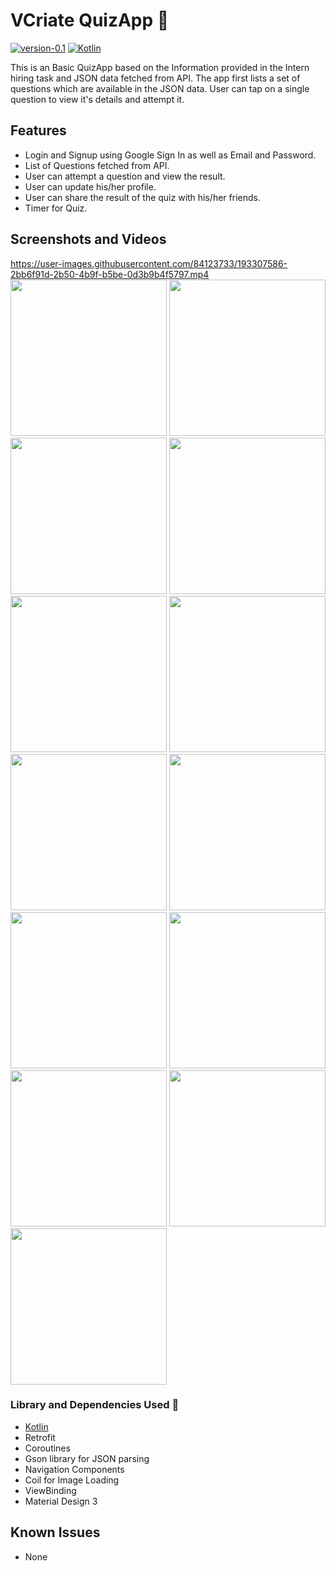 # VCriate QuizApp 🤖

[![version-0.1](https://img.shields.io/badge/version-0.1-green)](https://github.com/Itsydv/VCriate-QuizApp)
[![Kotlin](https://img.shields.io/badge/language-Kotlin-blue)](https://kotlinlang.org)

This is an Basic QuizApp based on the Information provided in the Intern hiring task and JSON data fetched from API.
The app first lists a set of questions which are available in the JSON data. User can tap on a single question to view it's details and attempt it.

## Features
- Login and Signup using Google Sign In as well as Email and Password.
- List of Questions fetched from API.
- User can attempt a question and view the result.
- User can update his/her profile.
- User can share the result of the quiz with his/her friends.
- Timer for Quiz.

## Screenshots and Videos
https://user-images.githubusercontent.com/84123733/193307586-2bb6f91d-2b50-4b9f-b5be-0d3b9b4f5797.mp4
<img src="./screenshots/0.jpeg" width="250"> <img src="./screenshots/1.jpeg" width="250"> <img src="./screenshots/2.jpeg" width="250"> <img src="./screenshots/3.jpeg" width="250"> <img src="./screenshots/4.jpeg" width="250"> <img src="./screenshots/4.jpeg" width="250"> <img src="./screenshots/6.jpeg" width="250"> <img src="./screenshots/7.jpeg" width="250"> <img src="./screenshots/8.jpeg" width="250"> <img src="./screenshots/9.jpeg" width="250"> <img src="./screenshots/10.jpeg" width="250"> <img src="./screenshots/11.jpeg" width="250"> <img src="./screenshots/12.jpeg" width="250"> 

### Library and Dependencies Used 🔗
- [Kotlin](https://kotlinlang.org)
- Retrofit
- Coroutines
- Gson library for JSON parsing
- Navigation Components
- Coil for Image Loading
- ViewBinding
- Material Design 3

## Known Issues
- None

